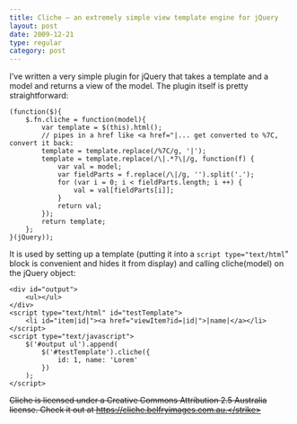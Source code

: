 ```yaml
---
title: Cliche – an extremely simple view template engine for jQuery
layout: post
date: 2009-12-21
type: regular
category: post
---
```


I’ve written a very simple plugin for jQuery that takes a template and a model and returns a view of the model. The plugin itself is pretty straightforward:

    (function($){
        $.fn.cliche = function(model){
            var template = $(this).html();
            // pipes in a href like <a href="|... get converted to %7C, convert it back:
            template = template.replace(/%7C/g, '|');
            template = template.replace(/\|.*?\|/g, function(f) {
                var val = model;
                var fieldParts = f.replace(/\|/g, '').split('.');
                for (var i = 0; i < fieldParts.length; i ++) {
                    val = val[fieldParts[i]];
                }
                return val;
            });
            return template;
        };
    }(jQuery));

It is used by setting up a template (putting it into a `script type="text/html`" block is convenient and hides it from display) and calling cliche(model) on the jQuery object:

    <div id="output">
        <ul></ul>
    </div>
    <script type="text/html" id="testTemplate">
        <li id="item|id|"><a href="viewItem?id=|id|">|name|</a></li>
    </script>
    <script type="text/javascript">
        $('#output ul').append(
            $('#testTemplate').cliche({
                id: 1, name: 'Lorem'
            })
        );
    </script>

<strike>Cliche is licensed under a Creative Commons Attribution 2.5 Australia license. Check it out at https://cliche.belfryimages.com.au.</strike>

